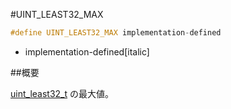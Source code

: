 #UINT_LEAST32_MAX
```cpp
#define UINT_LEAST32_MAX implementation-defined
```
* implementation-defined[italic]

##概要


[uint_least32_t](/reference/cstdint/uint_least32_t.md) の最大値。
